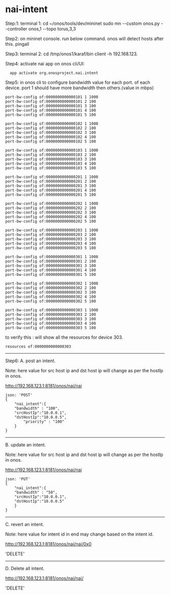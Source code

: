 # nai-intent

Step:1: terminal 1:
cd ~/onos/tools/dev/mininet
sudo mn --custom onos.py --controller onos,1 --topo torus,3,3

Step2: on mininet console. run below command. onos will detect hosts after this.
    pingall

Step3: terminal 2:
    cd /tmp/onos1/karaf/bin
    client -h 192.168.123.

Step4: activate nai app on onos cli/UI:

      app activate org.onosproject.nai.intent

Step5: in onos cli to configure bandwidth value for each port. of each device. port 1 should have more bandwidth then others.(value in mbps)

    port-bw-config of:0000000000000101 1 1000
    port-bw-config of:0000000000000101 2 100
    port-bw-config of:0000000000000101 3 100
    port-bw-config of:0000000000000101 4 100
    port-bw-config of:0000000000000101 5 100

    port-bw-config of:0000000000000102 1 1000
    port-bw-config of:0000000000000102 2 100
    port-bw-config of:0000000000000102 3 100
    port-bw-config of:0000000000000102 4 100
    port-bw-config of:0000000000000102 5 100

    port-bw-config of:0000000000000103 1 1000
    port-bw-config of:0000000000000103 2 100
    port-bw-config of:0000000000000103 3 100
    port-bw-config of:0000000000000103 4 100
    port-bw-config of:0000000000000103 5 100

    port-bw-config of:0000000000000201 1 1000
    port-bw-config of:0000000000000201 2 100
    port-bw-config of:0000000000000201 3 100
    port-bw-config of:0000000000000201 4 100
    port-bw-config of:0000000000000201 5 100

    port-bw-config of:0000000000000202 1 1000
    port-bw-config of:0000000000000202 2 100
    port-bw-config of:0000000000000202 3 100
    port-bw-config of:0000000000000202 4 100
    port-bw-config of:0000000000000202 5 100

    port-bw-config of:0000000000000203 1 1000
    port-bw-config of:0000000000000203 2 100
    port-bw-config of:0000000000000203 3 100
    port-bw-config of:0000000000000203 4 100
    port-bw-config of:0000000000000203 5 100

    port-bw-config of:0000000000000301 1 1000
    port-bw-config of:0000000000000301 2 100
    port-bw-config of:0000000000000301 3 100
    port-bw-config of:0000000000000301 4 100
    port-bw-config of:0000000000000301 5 100

    port-bw-config of:0000000000000302 1 1000
    port-bw-config of:0000000000000302 2 100
    port-bw-config of:0000000000000302 3 100
    port-bw-config of:0000000000000302 4 100
    port-bw-config of:0000000000000302 5 100

    port-bw-config of:0000000000000303 1 1000
    port-bw-config of:0000000000000303 2 100
    port-bw-config of:0000000000000303 3 100
    port-bw-config of:0000000000000303 4 100
    port-bw-config of:0000000000000303 5 100

to verify this : will show all the resources for device 303.

    resources of:0000000000000303

------------------------------------------------------
Step6:
A. post an intent.

Note: here value for src host ip and dst host ip will change as per the hostIp in onos.

http://192.168.123.1:8181/onos/nai/nai

    json: 'POST'
    {
        "nai_intent":{
        "bandwidth" : "100",
        "srcHostIp":"10.0.0.1",
        "dstHostIp":"10.0.0.5",
            "priority" : "100"
        }
    }

----------------------------------------------

B. update an intent.

Note: here value for src host ip and dst host ip will change as per the hostIp in onos.

http://192.168.123.1:8181/onos/nai/nai

    json: 'PUT'
    {
        "nai_intent":{
        "bandwidth" : "50",
        "srcHostIp":"10.0.0.1",
        "dstHostIp":"10.0.0.5"
        }
    }

----------------------------------------------

C. revert an intent.

Note: here value for intent id in end may change based on the intent id.

http://192.168.123.1:8181/onos/nai/nai/0x0  

'DELETE'


----------------------------------------------

D. Delete all intent.

http://192.168.123.1:8181/onos/nai/nai/

'DELETE'


